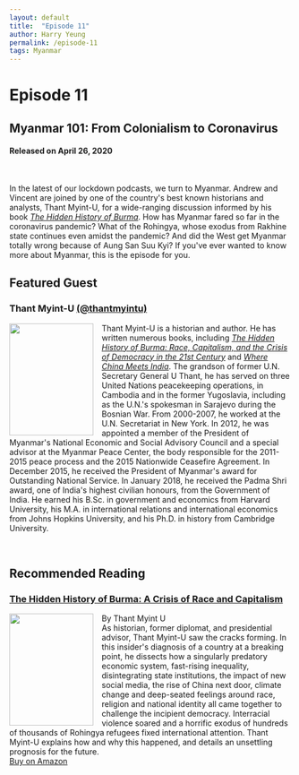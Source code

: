 ```yaml
---
layout: default
title:  "Episode 11"
author: Harry Yeung
permalink: /episode-11
tags: Myanmar
---
```


# Episode 11
## Myanmar 101: From Colonialism to Coronavirus
#### Released on April 26, 2020

<div id="buzzsprout-player-3517189"></div>
<script src="https://www.buzzsprout.com/699187/3517189-myanmar-101-from-colonialism-to-coronavirus.js?container_id=buzzsprout-player-3517189&player=small" type="text/javascript" charset="utf-8"></script>
<br>

In the latest of our lockdown podcasts, we turn to Myanmar. Andrew and Vincent are joined by one of the country's best known historians and analysts, Thant Myint-U, for a wide-ranging discussion informed by his book [*The Hidden History of Burma*](https://www.amazon.com/gp/product/1324003294/ref=as_li_tl?ie=UTF8&camp=1789&creative=9325&creativeASIN=1324003294&linkCode=as2&tag=asiamatterspo-20&linkId=b015a2babfc96a8cc1dc6d9c5b9bff88). How has Myanmar fared so far in the coronavirus pandemic? What of the Rohingya, whose exodus from Rakhine state continues even amidst the pandemic? And did the West get Myanmar totally wrong because of Aung San Suu Kyi? If you've ever wanted to know more about Myanmar, this is the episode for you.

## Featured Guest

### Thant Myint-U [(@thantmyintu)](https://twitter.com/thantmyintu)

<img src="https://user-images.githubusercontent.com/67763587/94618293-c4b0c580-025f-11eb-9563-d186313005a2.png"
  style="width:150px;height:200px;margin-right:15px;"
  align="left" />
  <p>Thant Myint-U is a historian and author. He has written numerous books, including <a href="https://www.amazon.com/gp/product/1324003294/ref=as_li_tl?ie=UTF8&camp=1789&creative=9325&creativeASIN=1324003294&linkCode=as2&tag=asiamatterspo-20&linkId=b015a2babfc96a8cc1dc6d9c5b9bff88"><i>The Hidden History of Burma: Race, Capitalism, and the Crisis of Democracy in the 21st Century</i></a> and <a href="https://www.amazon.com/gp/product/0374533520/ref=as_li_tl?ie=UTF8&camp=1789&creative=9325&creativeASIN=0374533520&linkCode=as2&tag=asiamatterspo-20&linkId=bfe704c9dd7d856e211b503d1bfa667f"><i>Where China Meets India</i></a>. The grandson of former U.N. Secretary General U Thant, he has served on three United Nations peacekeeping operations, in Cambodia and in the former Yugoslavia, including as the U.N.'s spokesman in Sarajevo during the Bosnian War. From 2000-2007, he worked at the U.N. Secretariat in New York. In 2012, he was appointed a member of the President of Myanmar's National Economic and Social Advisory Council and a special advisor at the Myanmar Peace Center, the body responsible for the 2011-2015 peace process and the 2015 Nationwide Ceasefire Agreement. In December 2015, he received the President of Myanmar's award for Outstanding National Service. In January 2018, he received the Padma Shri award, one of India's highest civilian honours, from the Government of India. He earned his B.Sc. in government and economics from Harvard University, his M.A. in international relations and international economics from Johns Hopkins University, and his Ph.D. in history from Cambridge University.</p>

<br>

## Recommended Reading

### [The Hidden History of Burma: A Crisis of Race and Capitalism](https://www.amazon.com/gp/product/1324003294/ref=as_li_tl?ie=UTF8&camp=1789&creative=9325&creativeASIN=1324003294&linkCode=as2&tag=asiamatterspo-20&linkId=d84b4e13b407b271d77385087871b3a1)

<img src="https://user-images.githubusercontent.com/67763587/95519018-1ef50900-0979-11eb-9160-62d2dc19c28b.png"
  style="width:150px;height:200px;margin-right:15px;"
  align="left" />
  <p>By Thant Myint U
  <br>As historian, former diplomat, and presidential advisor, Thant Myint-U saw the cracks forming. In this insider's diagnosis of a country at a breaking point, he dissects how a singularly predatory economic system, fast-rising inequality, disintegrating state institutions, the impact of new social media, the rise of China next door, climate change and deep-seated feelings around race, religion and national identity all came together to challenge the incipient democracy. Interracial violence soared and a horrific exodus of hundreds of thousands of Rohingya refugees fixed international attention. Thant Myint-U explains how and why this happened, and details an unsettling prognosis for the future.
  <br><a href="https://www.amazon.com/gp/product/1324003294/ref=as_li_tl?ie=UTF8&camp=1789&creative=9325&creativeASIN=1324003294&linkCode=as2&tag=asiamatterspo-20&linkId=d84b4e13b407b271d77385087871b3a1">Buy on Amazon</a></p>
